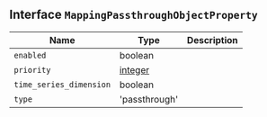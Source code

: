 ## Interface `MappingPassthroughObjectProperty`

| Name | Type | Description |
| - | - | - |
| `enabled` | boolean | &nbsp; |
| `priority` | [integer](./integer.md) | &nbsp; |
| `time_series_dimension` | boolean | &nbsp; |
| `type` | 'passthrough' | &nbsp; |
